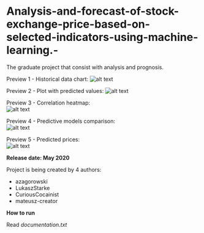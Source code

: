# Analysis-and-forecast-of-stock-exchange-price-based-on-selected-indicators-using-machine-learning.-
The graduate project that consist with analysis and prognosis.

Preview 1 - Historical data chart: 
![alt text](https://raw.githubusercontent.com/azagorowski/Analysis-and-forecast-of-stock-exchange-price-based-on-selected-indicators-using-machine-learning/master/plots/azagorowski_charts/crude_oil_plot.PNG "Preview 1")

Preview 2 - Plot with predicted values: 
![alt text](https://raw.githubusercontent.com/azagorowski/Analysis-and-forecast-of-stock-exchange-price-based-on-selected-indicators-using-machine-learning/master/plots/azagorowski_charts/Crude_oil_forecast_2021_2.PNG "Preview 2")

Preview 3 - Correlation heatmap:  
![alt text](https://raw.githubusercontent.com/azagorowski/Analysis-and-forecast-of-stock-exchange-price-based-on-selected-indicators-using-machine-learning/master/plots/azagorowski_charts/Peabody_Energy_correlation.PNG "Preview 3")

Preview 4 - Predictive models comparison:  
![alt text](https://raw.githubusercontent.com/azagorowski/Analysis-and-forecast-of-stock-exchange-price-based-on-selected-indicators-using-machine-learning/master/plots/azagorowski_charts/model_comparison.PNG "Preview 4")

Preview 5 - Predicted prices:  
![alt text](https://raw.githubusercontent.com/azagorowski/Analysis-and-forecast-of-stock-exchange-price-based-on-selected-indicators-using-machine-learning/master/plots/img/predicted_prices.PNG "Preview 5")


**Release date: May 2020**

Project is being created by 4 authors:
 - azagorowski
 - LukaszStarke
 - CuriousCocainist
 - mateusz-creator

**How to run**

Read *documentation.txt*
